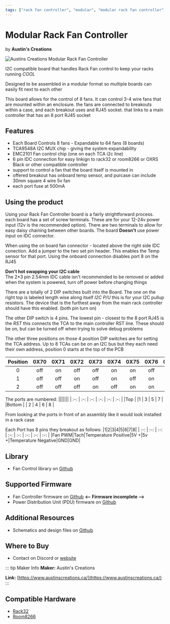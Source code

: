 ```yaml
---
tags: ["rack fan controller", "modular", "modular rack fan controller", "fan", "cooling"]
---
```


# Modular Rack Fan Controller
<p class="maker">by <b>Austin's Creations</b></p>

<!-- Board Image -->
![Austins Creations Modular Rack Fan Controller](/images/austins-creations/rack_fan_controller.jpg)

<!-- Board Description -->
I2C compatible board that handles Rack Fan control to keep your racks running *COOL*

Designed to be assembled in a modular format so multiple boards can easily fit next to each other

This board allows for the control of 8 fans. It can control 3-4 wire fans that are mounted within an enclosure. the fans are connected to breakouts within a case, and each breakout uses and RJ45 socket. that links to a main controller that has an 8 port RJ45 socket

## Features

- Each Board Controls 8 fans - Expandable to 64 fans (8 boards)
- TCA9548A I2C MUX chip - giving the system expandability
- EMC2101 Fan control chip (one on each TCA i2c line)
- 6 pin IDC connection for easy linkign to rack32 or room8266 or OXRS Black or other compatible controller
- support to control a fan that the board itself is mounted in
- offered breakout has onboard temp sensor, and purcase can include 30mm square 4 wire 5v fan
- each port fuse at 500mA

## Using the product
Using your Rack Fan Controller board is a fairly strightforward process. each board has a set of screw terminals. These are for your 12-24v power input (12v is the recommended option). There are two terminals to allow for easy daisy chaining between other boards. The board **Doesn't** use power input on IDC connector. 

When using the on board fan connector - located above the right side IDC conection. Add a jumper to the two set pin header. This enables the Temp sensor for that port. Using the onboard connection disables port 8 on the RJ45

**Don't hot swapping your I2C cable**<br />
The 2*3 pin 2.54mm IDC cable isn't recommended to be removed or added when the system is powered, turn off power before changing things

There are a totally of 2 DIP switches built into the Board. The one on the right top is labeled length wise along itself *I2C P/U* this is for your I2C pullup resistors. The device that is the furthest away from the main rack controller should have this enabled. (both pin turn on)

The other DIP switch is 4 pins. The lowest pin - closest to the 8 port RJ45 is the *RST* this connects the TCA to the main controller RST line. These should be on, but can be turned off when trying to solve debug problems

The other three positions on those 4 position DIP switches are for setting the TCA address. Up to 8 TCAs can be on an I2C bus but they each need their own address, position 0 starts at the top of the PCB

| Position | 0X70 | 0X71 | 0X72 | 0X73 | 0X74 | 0X75 | 0X76 | 0X77 |
| :-: | :-: | :-: | :-: | :-: | :-: | :-: | :-: | :-: |
| 0 | off | on | off | off | on | on | off | on |
| 1 | off | off | on | off | on | off | on | on |
| 2 | off | off | off | on | off | on | on | on |

The ports are numbered:
|||||||
| :-: | :-: | :-: | :-: | :-: | :-: |
|Top | |1 | 3 | 5 | 7 |
|Bottom | | 2 | 4 | 6 | 8 |

From looking at the ports in front of an assembly like it would look installed in a rack case

Each Port has 8 pins they breakout as follows:
|1|2|3|4|5|6|7|8|
| :-: | :-: | :-: | :-: | :-: | :-: | :-: | :-: |
|Fan PWM|Tach|Temperature Positive|5V +|5v +|Temperature Negative|GND|GND|

## Library
- Fan Control library on [Github](https://github.com/austinscreations/OXRS-AC-FanControl-ESP-LIB)

## Supported Firmware
- Fan Controller firmware on [Github](https://github.com/austinscreations/OXRS-AC-FanController-ESP32-FW) **<-- Firmware incomplete -->**
- Power Distribution Unit (PDU) firmware on [Github](https://github.com/Bedrock-Media-Designs/OXRS-BMD-PDU-ESP32-FW)

## Additional Resources
- Schematics and design files on [Github](https://github.com/austinscreations/Rack-Fan-Controller)

## Where to Buy
- Contact on Discord or [website](https://www.austinscreations.ca/)

<!-- ## FAQs
:::
TODO - to supply some FAQ's
::: -->

::: tip Maker Info
**Maker:** Austin's Creations

**Link:** [https://www.austinscreations.ca/](https://www.austinscreations.ca/)
:::

## Compatible Hardware
- [Rack32](/docs/hardware/controllers/rack32.md)
- [Room8266](/docs/hardware/controllers/room8266.md)

